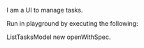 I am a UI to manage tasks.

Run in playground by executing the following:

ListTasksModel new openWithSpec.